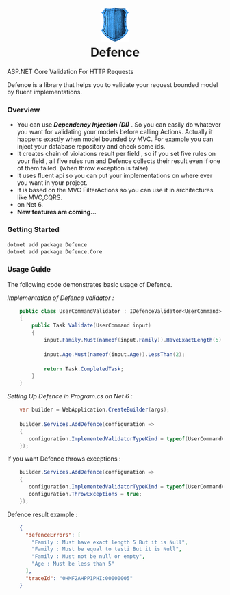 <h1 align="center">
  <br>
  <a href="https://github.com/mstbardia/Defence">
    <img src="assets/logo/defence.png">
  </a>
  <br>
  Defence
  <br>
</h1>

ASP.NET Core Validation For HTTP Requests

Defence is a library that helps you to validate your request bounded model by fluent implementations.

### Overview
- You can use _**Dependency Injection (DI)**_ . So you can easily do whatever you want for
validating your models before calling Actions. Actually it happens exactly when model bounded by MVC.
For example you can inject your database repository and check some ids.
- It creates chain of violations result per field , so if you set five rules on your field , all
five rules run and Defence collects their result even if one of them failed. (when throw exception is false)
- It uses fluent api so you can put your implementations on where ever you want in your project.
- It is based on the MVC FilterActions so you can use it in architectures like MVC,CQRS.
- on Net 6.
- **New features are coming...**


### Getting Started

```sh
dotnet add package Defence
dotnet add package Defence.Core
```
### Usage Guide

The following code demonstrates basic usage of Defence.

_Implementation of Defence validator :_
```c#
    public class UserCommandValidator : IDefenceValidator<UserCommand>
    {
        public Task Validate(UserCommand input)
        {                        
            input.Family.Must(nameof(input.Family)).HaveExactLength(5).BeEqual("Hey").NotBeNullOrEmpty();
    
            input.Age.Must(nameof(input.Age)).LessThan(2);
            
            return Task.CompletedTask;
        }
    }
```

_Setting Up Defence in Program.cs on Net 6 :_
```c#
    var builder = WebApplication.CreateBuilder(args);
    
    builder.Services.AddDefence(configuration =>
    {
       configuration.ImplementedValidatorTypeKind = typeof(UserCommandValidator);
    });
```
If you want Defence throws exceptions :
```c#
    builder.Services.AddDefence(configuration =>
    {
       configuration.ImplementedValidatorTypeKind = typeof(UserCommandValidator);
       configuration.ThrowExceptions = true;
    });
```
Defence result example :
```json
    {
      "defenceErrors": [
        "Family : Must have exact length 5 But it is Null",
        "Family : Must be equal to testi But it is Null",
        "Family : Must not be null or empty",
        "Age : Must be less than 5"
      ],
      "traceId": "0HMF2AHPP1PHI:00000005"
    }
```
